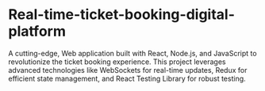 # Real-time-ticket-booking-digital-platform
A cutting-edge, Web application built with React, Node.js, and JavaScript to revolutionize the ticket booking experience. This project leverages advanced technologies like WebSockets for real-time updates, Redux for efficient state management, and React Testing Library for robust testing.
